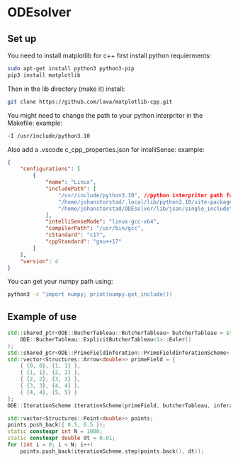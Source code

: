 # ODEsolver
## Set up
You need to install matplotlib for c++ first install python requierments:
```bash
sudo apt-get install python3 python3-pip
pip3 install matplotlib
```
Then in the lib directory (make it) install:
```bash
git clone https://github.com/lava/matplotlib-cpp.git
```
You might need to change the path to your python interpriter in the Makefile: example:
```bash
-I /usr/include/python3.10
```
Also add a .vscode c_cpp_properties.json for intelliSense: example:
```json
{
    "configurations": [
        {
            "name": "Linux",
            "includePath": [
                "/usr/include/python3.10", //python interpriter path for Python.h
                "/home/johanstorstad/.local/lib/python3.10/site-packages/numpy/_core/include", // numpy path
                "/home/johanstorstad/ODEsolver/lib/json/single_include" //easy include of json
            ],
            "intelliSenseMode": "linux-gcc-x64",
            "compilerPath": "/usr/bin/gcc",
            "cStandard": "c17",
            "cppStandard": "gnu++17"
        }
    ],
    "version": 4
}
```
You can get your numpy path using:
```bash
python3 -c "import numpy; print(numpy.get_include())
```

## Example of use
```cpp
std::shared_ptr<ODE::BucherTableau::ButcherTableau> butcherTableau = std::make_shared<ODE::BucherTableau::ExplicitButcherTableau<1>>(
    ODE::BucherTableau::ExplicitButcherTableau<1>::Euler()
);
std::shared_ptr<ODE::PrimeFieldInferation::PrimeFieldInferationScheme> inferationScheme = std::make_shared<ODE::PrimeFieldInferation::PrimeFieldInferationSchemeNearest>();
std::vector<Structures::Arrow<double>> primeField = {
    { {0, 0}, {1, 1} },
    { {1, 1}, {2, 2} },
    { {2, 2}, {3, 3} },
    { {3, 3}, {4, 4} },
    { {4, 4}, {5, 5} }
};
ODE::IterationScheme iterationScheme(primeField, butcherTableau, inferationScheme);

std::vector<Structures::Point<double>> points;
points.push_back({ 0.5, 0.5 });
static constexpr int N = 1000;
static constexpr double dt = 0.01;
for (int i = 0; i < N; i++) 
    points.push_back(iterationScheme.step(points.back(), dt));

```